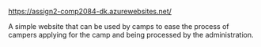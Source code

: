 https://assign2-comp2084-dk.azurewebsites.net/

A simple website that can be used by camps to ease the process of campers applying for the camp and being processed by the administration.
